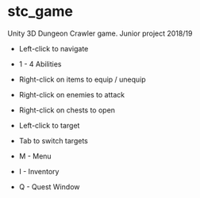 # stc_game
Unity 3D Dungeon Crawler game. Junior project 2018/19

* Left-click to navigate
* 1 - 4 Abilities
* Right-click on items to equip / unequip
* Right-click on enemies to attack
* Right-click on chests to open
* Left-click to target
* Tab to switch targets

* M - Menu
* I - Inventory
* Q - Quest Window
